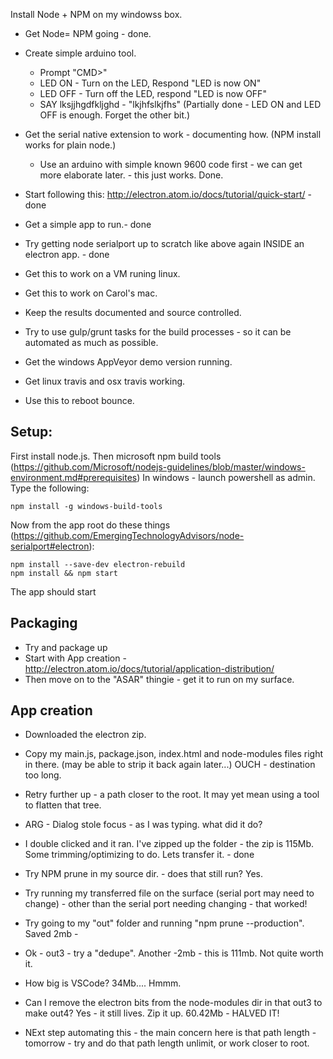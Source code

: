 Install Node + NPM on my windowss box.

* Get Node= NPM going - done.

* Create simple arduino tool.
    * Prompt "CMD>"
    * LED ON - Turn on the LED, Respond "LED is now ON"
    * LED OFF - Turn off the LED, respond "LED is now OFF"
    * SAY lksjjhgdfkljghd - "lkjhfslkjfhs"
    (Partially done - LED ON and LED OFF is enough. Forget the other bit.)
* Get the serial native extension to work - documenting how. 
    (NPM install works for plain node.)
    - Use an arduino with simple known 9600 code first - we can get more elaborate later. - this just works. Done.
* Start following this: http://electron.atom.io/docs/tutorial/quick-start/ - done
* Get a simple app to run.- done
* Try getting node serialport up to scratch like above again INSIDE an electron app. - done
* Get this to work on a VM runing linux.
* Get this to work on Carol's mac.
* Keep the results documented and source controlled.
* Try to use gulp/grunt tasks for the build processes - 
so it can be automated as much as possible.
* Get the windows AppVeyor demo version running.
* Get linux travis and osx travis working.
* Use this to reboot bounce.


## Setup:

First install node.js. Then microsoft npm build tools (https://github.com/Microsoft/nodejs-guidelines/blob/master/windows-environment.md#prerequisites)
In windows - launch powershell as admin. Type the following:

    npm install -g windows-build-tools

Now from the app root do these things (https://github.com/EmergingTechnologyAdvisors/node-serialport#electron):

    npm install --save-dev electron-rebuild
    npm install && npm start

The app should start

## Packaging

* Try and package up
* Start with App creation - http://electron.atom.io/docs/tutorial/application-distribution/
* Then move on to the "ASAR" thingie - get it to run on my surface.

## App creation

* Downloaded the electron zip.
* Copy my main.js, package.json, index.html and node-modules files right in there. (may be able to strip it back again later...)
OUCH - destination too long.
* Retry further up - a path closer to the root. It may yet mean using a tool to flatten that tree.
* ARG - Dialog stole focus - as I was typing. what did it do?
* I double clicked and it ran. I've zipped up the folder - the zip is 115Mb. Some trimming/optimizing to do. Lets transfer it. - done
* Try NPM prune in my source dir. - does that still run? Yes.

* Try running my transferred file on the surface (serial port may need to change) - other than the serial port needing changing - that worked!

* Try going to my "out" folder and running "npm prune --production". Saved 2mb - 
* Ok - out3 - try a "dedupe". Another -2mb - this is 111mb. Not quite worth it. 
* How big is VSCode? 34Mb.... Hmmm.
* Can I remove the electron bits from the node-modules dir in that out3 to make out4? Yes - it still lives. Zip it up. 60.42Mb - HALVED IT!

* NExt step automating this - the main concern here is that path length - tomorrow - try and do that path length unlimit, or work closer to root.
